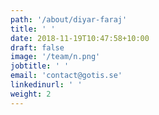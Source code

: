 ```yaml
---
path: '/about/diyar-faraj'
title: ' '
date: 2018-11-19T10:47:58+10:00
draft: false
image: '/team/n.png'
jobtitle: ' '
email: 'contact@gotis.se'
linkedinurl: ' '
weight: 2
---
```

 
